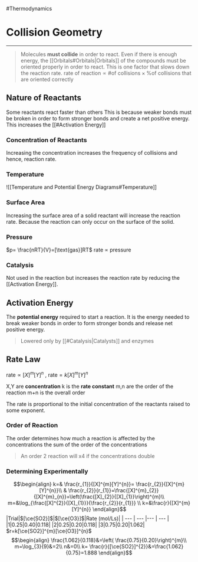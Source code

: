 #Thermodynamics 
# Collision Geometry
---
> Molecules **must collide** in order to react.
> Even if there is enough energy, the [[Orbitals#Orbitals|Orbitals]] of the compounds must be oriented properly in order to react. This is one factor that slows down the reaction rate.
> $\text{rate of reaction} \propto \text{\# of collisions} \times \text{\% of collisions that are oriented correctly}$ 

## Nature of Reactants
Some reactants react faster than others
This is because weaker bonds must be broken in order to form stronger bonds and create a net positive energy. This increases the [[#Activation Energy]]
### Concentration of Reactants
Increasing the concentration increases the frequency of collisions and hence, reaction rate.
### Temperature
![[Temperature and Potential Energy Diagrams#Temperature]]
### Surface Area
Increasing the surface area of a solid reactant will increase the reaction rate. Because the reaction can only occur on the surface of the solid.
### Pressure
$p= \frac{nRT}{V}=[\text{gas}]RT$
rate $\propto$ pressure
### Catalysis
Not used in the reaction but increases the reaction rate by reducing the [[Activation Energy]].
## Activation Energy
The **potential energy** required to start a reaction.
It is the energy needed to break weaker bonds in order to form stronger bonds and release net positive energy.
> Lowered only by [[#Catalysis|Catalysts]] and enzymes
## Rate Law
$\text{rate}\propto[X]^{m}[Y]^{n}$ , $\text{rate}=k[X]^{m}[Y]^{n}$

X,Y are **concentration**
k is the **rate constant**
m,n are the order of the reaction
m+n is the overall order

The rate is proportional to the initial concentration of the reactants raised to some exponent.
### Order of Reaction
The order determines how much a reaction is affected by the concentrations
the sum of the order of the concentrations
> An order 2 reaction will x4 if the concentrations double

### Determining Experimentally
$$\begin{align}
k=& \frac{r_{1}}{[X]^{m}[Y]^{n}}= \frac{r_{2}}{[X]^{m}[Y]^{n}}\\
& \frac{r_{2}}{r_{1}}=\frac{[X]^{m}_{2}}{[X]^{m}_{n}}=\left(\frac{[X]_{2}}{[X]_{1}}\right)^{m}\\
m=&\log_{\frac{[X]^{2}}{[X]_{1}}}{\frac{r_{2}}{r_{1}}} \\
k=&\frac{r}{[X]^{m}[Y]^{n}}
\end{align}$$
|Trial|$[\ce{SO2}]$|$[\ce{O3}]$|Rate (mol/Ls)|
| --- | --- |--- | --- |
|1|0.25|0.40|0.118|
|2|0.25|0.20|0.118|
|3|0.75|0.20|1.062|
$r=k[\ce{SO2}]^{m}[\ce{O3}]^{n}$
$$\begin{align}
\frac{1.062}{0.118}&=\left( \frac{0.75}{0.20}\right)^{m}\\
m=\log_{3}{9}&=2\\
n&=0\\
k= \frac{r}{[\ce{SO2}]^{2}}&=\frac{1.062}{0.75}=1.888
\end{align}$$